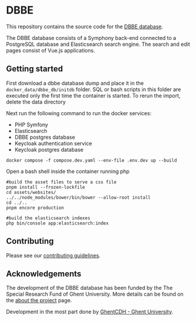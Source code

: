 # DBBE

This repository contains the source code for the [DBBE database](https://www.dbbe.ugent.be/).

The DBBE database consists of a Symphony back-end connected to a PostgreSQL database and Elasticsearch search engine. The search and edit pages consist of Vue.js applications.

## Getting started

First download a dbbe database dump and place it in the `docker_data/dbbe_db/initdb` folder. SQL or bash scripts in this folder are executed only the first time the container is started. To rerun the import, delete the data directory

Next run the following command to run the docker services:

* PHP Symfony
* Elasticsearch
* DBBE postgres database
* Keycloak authentication service
* Keycloak postgres database


``````
docker compose -f compose.dev.yaml --env-file .env.dev up --build
``````


Open a bash shell inside the container running php 

``````
#build the asset files to serve a css file
pnpm install --frozen-lockfile
cd assets/websites/
../../node_modules/bower/bin/bower --allow-root install
cd ../..
pnpm encore production

#build the elasticsearch indexes
php bin/console app:elasticsearch:index
``````

## Contributing

Please see our [contributing guidelines](CONTRIBUTING.md).

## Acknowledgements

The development of the DBBE database has been funded by the The Special Research Fund of Ghent University. More details can be found on the [about the project](https://www.projectdbbe.ugent.be/about-the-project/) page.

Development in the most part done by [GhentCDH - Ghent University](https://www.ghentcdh.ugent.be/).



